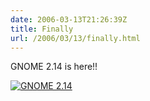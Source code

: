 ```yaml
---
date: 2006-03-13T21:26:39Z
title: Finally
url: /2006/03/13/finally.html
---
```


<p>GNOME 2.14 is here!!</p>
<p><a href="http://static.flickr.com/52/112230817_11b4353f3e_o.png"><img src="http://static.flickr.com/52/112230817_11b4353f3e_m.jpg" alt="GNOME 2.14" /></a></p>
